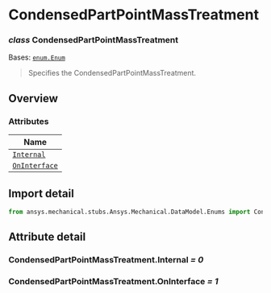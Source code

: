 # CondensedPartPointMassTreatment

<a id="CondensedPartPointMassTreatment"></a>

### *class* CondensedPartPointMassTreatment

Bases: [`enum.Enum`](https://docs.python.org/3/library/enum.html#enum.Enum)

> Specifies the CondensedPartPointMassTreatment.

> <!-- !! processed by numpydoc !! -->

<a id="overview"></a>

## Overview

### Attributes

| Name |
| --------------------------------------------------------------- |
| [`Internal`](#CondensedPartPointMassTreatment.Internal) |
| [`OnInterface`](#CondensedPartPointMassTreatment.OnInterface) |

<a id="import-detail"></a>

## Import detail

```python
from ansys.mechanical.stubs.Ansys.Mechanical.DataModel.Enums import CondensedPartPointMassTreatment
```

<a id="attribute-detail"></a>

## Attribute detail

<a id="CondensedPartPointMassTreatment.Internal"></a>

### CondensedPartPointMassTreatment.Internal *= 0*

<a id="CondensedPartPointMassTreatment.OnInterface"></a>

### CondensedPartPointMassTreatment.OnInterface *= 1*
